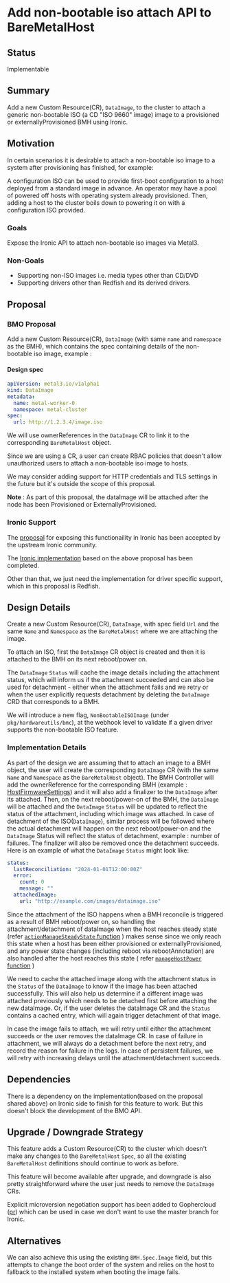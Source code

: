 # Add non-bootable iso attach API to BareMetalHost

## Status

Implementable

## Summary

Add a new Custom Resource(CR), `DataImage`, to the cluster to attach a
generic non-bootable ISO (a CD "ISO 9660" image) image to a provisioned
or externallyProvisioned BMH using Ironic.

## Motivation

In certain scenarios it is desirable to attach a non-bootable iso image
to a system after provisioning has finished, for example:

A configuration ISO can be used to provide first-boot configuration to a host
deployed from a standard image in advance. An operator may have a pool of
powered off hosts with operating system already provisioned. Then, adding
a host to the cluster boils down to powering it on with a configuration ISO provided.

### Goals

Expose the Ironic API to attach non-bootable iso images via Metal3.

### Non-Goals

* Supporting non-ISO images i.e. media types other than CD/DVD
* Supporting drivers other than Redfish and its derived drivers.

## Proposal

### BMO Proposal

Add a new Custom Resource(CR), `DataImage` (with same `name` and `namespace` as the BMH), which contains the spec containing details of the
non-bootable iso image, example :

#### Design spec

```yaml
apiVersion: metal3.io/v1alpha1
kind: DataImage
metadata:
  name: metal-worker-0
  namespace: metal-cluster
spec:
  url: http://1.2.3.4/image.iso
```

We will use ownerReferences in the `DataImage` CR to link it to the corresponding `BareMetalHost` object.

Since we are using a CR, a user can create RBAC policies that doesn't allow unauthorized users
to attach a non-bootable iso image to hosts.

We may consider adding support for HTTP credentials and TLS settings in the future
but it's outside the scope of this proposal.

**Note** : As part of this proposal, the dataImage will be attached after the node
has been Provisioned or ExternallyProvisioned.

### Ironic Support

The [proposal](https://bugs.launchpad.net/ironic/+bug/2033288) for exposing this functionaility in Ironic has been
accepted by the upstream Ironic community.

The [Ironic implementation](https://review.opendev.org/c/openstack/ironic/+/894918) based on the above proposal has been completed.

Other than that, we just need the implementation for driver specific support,
which in this proposal is Redfish.

## Design Details

Create a new Custom Resource(CR), `DataImage`, with spec field `Url` and the same `Name`
and `Namespace` as the `BareMetalHost` where we are attaching the image.

To attach an ISO, first the `DataImage` CR object is created and then it is attached to the
BMH on its next reboot/power on.

The `DataImage` `Status` will cache the image details including the attachment
status, which will inform us if the attachment succeeded and can also be used
for detachment - either when the attachment fails and we retry or when the user
explicitly requests detachment by deleting the `DataImage` CRD that corresponds to a BMH.

We will introduce a new flag, `NonBootableISOImage` (under `pkg/hardwareutils/bmc`), at the
webhook level to validate if a given driver supports the non-bootable ISO feature.

### Implementation Details

As part of the design we are assuming that to attach an image to a BMH object, the user
will create the corresponding `DataImage` CR (with the same `Name` and `Namespace` as the
`BareMetalHost` object). The BMH Controller will add the ownerReference for the corresponding BMH
(example : [HostFirmwareSettings](https://github.com/metal3-io/baremetal-operator/blob/9ce684e6462a6ab55ff650cb6c11f9ba1ffb395d/docs/api.md?plain=1#L664)) and it will also add a finalizer to the `DataImage` after its attached.
Then, on the next reboot/power-on of the BMH, the `DataImage` will be attached and the `DataImage`
`Status` will be updated to reflect the status of the attachment, including which image was attached.
In case of detachment of the ISO(`DataImage`), similar process will be followed where the actual
detachment will happen on the next reboot/power-on and the `DataImage` Status will reflect the status
of detachment, example : number of failures. The finalizer will also be removed once the
detachment succeeds.
Here is an example of what the `DataImage` `Status` might look like:

```yaml
status:
  lastReconciliation: "2024-01-01T12:00:00Z"
  error:
    count: 0
    message: ""
  attachedImage:
    url: "http://example.com/images/dataimage.iso"
```

Since the attachment of the ISO happens when a BMH reconcile is triggered as a result of BMH
reboot/power on, so handling the attachment/detachment of dataImage when the host reaches steady state (refer [`actionManageSteadyState` function](https://github.com/metal3-io/baremetal-operator/blob/9ce684e6462a6ab55ff650cb6c11f9ba1ffb395d/controllers/metal3.io/baremetalhost_controller.go#L1414) )
makes sense since we only reach this state when a host has been either provisioned or externallyProvisioned, and
any power state changes (including reboot via rebootAnnotation) are also handled after the host reaches this state
( refer [`manageHostPower` function](https://github.com/metal3-io/baremetal-operator/blob/1bb45eef449c942711b1c0937ecff2b10a326eb3/controllers/metal3.io/baremetalhost_controller.go#L222) )

We need to cache the attached image along with the attachment status in the `Status`
of the `DataImage` to know if the image has been attached successfully. This
will also help us determine if a different image was attached previously which
needs to be detached first before attaching the new dataImage. Or, if the user
deletes the dataImage CR and the `Status` contains a cached entry, which will
again trigger detachment of that image.

In case the image fails to attach, we will retry until either the attachment succeeds
or the user removes the dataImage CR. In case of failure in attachment, we will
always do a detachment before the next retry, and record the reason for failure in the
logs. In case of persistent failures, we will retry with increasing delays until the
attachment/detachment succeeds.

## Dependencies

There is a dependency on the implementation(based on the proposal shared
above) on Ironic side to finish for this feature to work. But this doesn't
block the development of the BMO API.

## Upgrade / Downgrade Strategy

This feature adds a Custom Resource(CR) to the cluster which doesn't make
any changes to the `BareMetalHost` `Spec`, so all the existing `BareMetalHost`
definitions should continue to work as before.

This feature will become available after upgrade, and downgrade is also pretty
straightforward where the user just needs to remove the `DataImage` CRs.

Explicit microversion negotiation support has been added to Gophercloud ([pr](https://github.com/gophercloud/gophercloud/pull/2791))
which can be used in case we don't want to use the master branch for Ironic.

## Alternatives

We can also achieve this using the existing `BMH.Spec.Image` field, but this
attempts to change the boot order of the system and relies on the host to
fallback to the installed system when booting the image fails.
